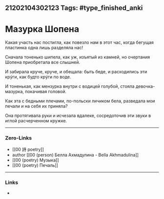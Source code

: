 21202104302123
Tags: #type_finished_anki 
---
# Мазурка Шопена

Какая участь нас постигла,
как повезло нам в этот час,
когда бегущая пластинка
одна лишь разделяла нас!

Сначала тоненько шипела,
как уж, изъятый из камней,
но очертания Шопена
приобретала все слышней.

И забирала круче, круче,
и обещала: быть беде,
и расходились эти крýги,
как будто крýги по воде.

И тоненькая, как мензурка
внутри с водицей голубой,
стояла девочка-мазурка,
покачивая головой.

Как эта с бедными плечами,
по-польски личиком бела,
разведала мои печали
и на себя их приняла?

Она протягивала руки
и исчезала вдалеке,
сосредоточив эти звуки
в иглой расчерченном кружке.

---
### Zero-Links
- [[00 詩 poetry]]
- author [[00 (person) Белла Ахмадулина - Bella Akhmadulina]]
- [[00 (poetry) Музыка]]
- [[00 (poetry) Печаль]]
---
### Links
-